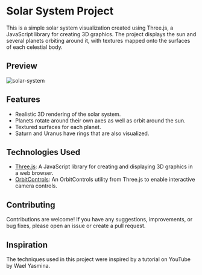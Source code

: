 # Solar System Project

This is a simple solar system visualization created using Three.js, a JavaScript library for creating 3D graphics. The project displays the sun and several planets orbiting around it, with textures mapped onto the surfaces of each celestial body.

## Preview

![solar-system](https://github.com/ankitgrin/solar-system/assets/50664513/c148e5eb-4835-475f-b1ca-ac81d5aa4fee)

## Features

- Realistic 3D rendering of the solar system.
- Planets rotate around their own axes as well as orbit around the sun.
- Textured surfaces for each planet.
- Saturn and Uranus have rings that are also visualized.

## Technologies Used

- [Three.js](https://threejs.org/): A JavaScript library for creating and displaying 3D graphics in a web browser.
- [OrbitControls](https://threejs.org/docs/#examples/en/controls/OrbitControls): An OrbitControls utility from Three.js to enable interactive camera controls.

## Contributing

Contributions are welcome! If you have any suggestions, improvements, or bug fixes, please open an issue or create a pull request.

## Inspiration

The techniques used in this project were inspired by a tutorial on YouTube by Wael Yasmina.
